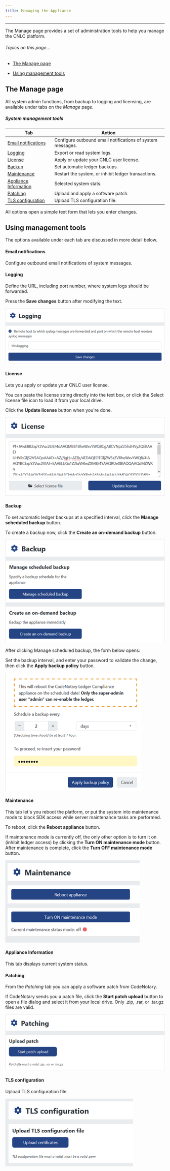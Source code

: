```yaml
---
title: Managing the Appliance 
---
```


-------
The Manage page provides a set of administration tools to help you manage the CNLC platform.

###### _Topics on this page..._

- [The Manage page](help/manage#the-manage-page)

- [Using management tools](help/manage#using-management-tools)

## The Manage page

All system admin functions, from backup to logging and licensing, are available under tabs on the *Manage* page.

##### System management tools 

| Tab                                                         | Action                                                     |
| ----------------------------------------------------------- | ---------------------------------------------------------- |
| [Email notifications](help/manage#email-notifications)      | Configure outbound email notifications of system messages. |
| [Logging](help/manage#logging)                              | Export or read system logs.                                |
| [License](help/manage#license)                              | Apply or update your CNLC user license.                    |
| [Backup](help/manage#backup)                                | Set automatic ledger backups.                              |
| [Maintenance](help/manage#maintenance)                      | Restart the system, or inhibit ledger transactions.        |
| [Appliance  Information](help/manage#appliance-information) | Selected system stats.                                     |
| [Patching](help/manage#patching)                            | Upload and apply a software patch.                         |
| [TLS configuration](help/manage#tls-configuration)          | Upload TLS configuration file.                             |

All options open a simple text form that lets you enter changes. 

## Using management tools

The options available under each tab are discussed in more detail below.

#### Email notifications

Configure outbound email notifications of system messages.

#### Logging

Define the URL, including port number, where system logs should be forwarded.

Press the **Save changes** button after modifying the text. 

<v-img src="/alt_logging_dlog.png" alt="" align="left"></v-img>
![](assets\images\alt_logging_dlog.png)

#### License

Lets you apply or update your CNLC user license.

You can paste the license string directly into the text box, or click the Select license file icon to load it from your local drive.

Click the **Update license** button when you're done.

<v-img src="/alt_lic_dlog.png" alt="" align="left"></v-img>
![](assets\images\alt_lic_dlog.png)

#### Backup

To set automatic ledger backups at a specified interval, click the **Manage scheduled backup** button.

To create a backup now, click the **Create an on-demand backup** button.

<v-img src="/alt_bakup_dlog.png" alt="" align="left"></v-img>


![](assets\images\alt_bakup_dlog.png)



After clicking Manage scheduled backup, the form below opens:

Set the backup interval, and enter your password to validate the change, then click the **Apply backup policy** button.

<v-img src="/alt_bakupsched_dlog.png" alt="" align="left"></v-img>
![](assets\images\alt_bakupsched_dlog.png)

#### Maintenance

This tab let's you reboot the platform, or put the system into maintenance mode to block SDK access while server maintenance tasks are performed.

To reboot, click the **Reboot appliance** button.

If maintenance mode is currently off, the only other option is to turn it on (inhibit ledger access) by clicking the **Turn ON maintenance mode** button. After maintenance is complete, click the **Turn OFF maintenance mode** button.

<v-img src="/alt_maint_dlog.png" alt="" align="left"></v-img>
![](assets\images\alt_maint_dlog.png)

#### Appliance  Information

This tab displays current system status. 

#### Patching

From the *Patching* tab you can apply a software patch from CodeNotary.

If CodeNotary sends you a patch file, click the **Start patch upload** button to open a file dialog and select it from your local drive. Only .zip, .rar, or .tar.gz files are valid.

<v-img src="/alt_patch_dlog.png" alt="" align="left"></v-img>

 ![](assets\images\alt_patch_dlog.png)

#### TLS configuration

Upload TLS configuration file.

<v-img src="/alt_tls_cfg_dlg.png" alt="" align="left"></v-img>


![](assets\images\alt_tls_cfg_dlg.png)

<prev-next class="_margin-top-1" :prev="{ url: '/messages, lable: 'Messages and Notifications' }"></prev-next>